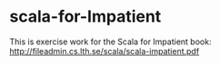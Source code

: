 # scala-for-Impatient
This is exercise work for the Scala for Impatient book: http://fileadmin.cs.lth.se/scala/scala-impatient.pdf
